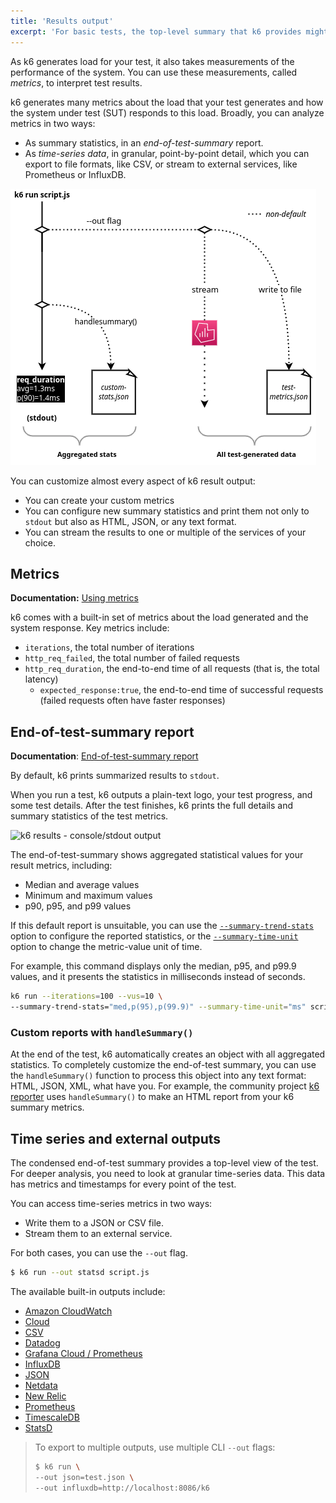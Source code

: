 ```yaml
---
title: 'Results output'
excerpt: 'For basic tests, the top-level summary that k6 provides might be enough. For detailed analysis, you can stream all data your test outputs to an external source.'
---
```


As k6 generates load for your test, it also takes measurements of the performance of the system.
You can use these measurements, called _metrics_, to interpret test results.

k6 generates many metrics about the load that your test generates and how the system under test (SUT) responds to this load.
Broadly, you can analyze metrics in two ways:
- As summary statistics, in an _end-of-test-summary_ report.
- As _time-series data_, in granular, point-by-point detail, which you can export to file formats, like CSV, or stream to external services, like Prometheus or InfluxDB.

![A diagram of the two broad ways to handle results: aggregated and granular](./images/k6-results-diagram.png)

You can customize almost every aspect of k6 result output:
- You can create your custom metrics
- You can configure new summary statistics and print them not only to `stdout` but also as HTML, JSON, or any text format.
- You can stream the results to one or multiple of the services of your choice.

## Metrics

**Documentation:** [Using metrics](/using-k6/metrics)

k6 comes with a built-in set of metrics about the load generated and the system response.
Key metrics include:
- `iterations`, the total number of iterations
- `http_req_failed`, the total number of failed requests
- `http_req_duration`, the end-to-end time of all requests (that is, the total latency)
   - `expected_response:true`, the end-to-end time of successful requests (failed requests often have faster responses)

## End-of-test-summary report

**Documentation**: [End-of-test-summary report](results-visualization/end-of-test-summary/)

By default, k6 prints summarized results to `stdout`.

When you run a test, k6 outputs a plain-text logo, your test progress, and some test details.
After the test finishes, k6 prints the full details and summary statistics of the test metrics.

![k6 results - console/stdout output](./images/k6-results-stdout.png)

The end-of-test-summary shows aggregated statistical values for your result metrics, including:
- Median and average values
- Minimum and maximum values
- p90, p95, and p99 values

If this default report is unsuitable, you can use
the [`--summary-trend-stats`](https://k6.io/docs/using-k6/k6-options/reference#summary-trend-stats) option
to configure the reported statistics, or the
[`--summary-time-unit`](/using-k6/k6-options/reference#summary-time-unit) option
to change the metric-value unit of time.

For example, this command displays only the median, p95, and p99.9 values,
and it presents the statistics in milliseconds instead of seconds.

```sh
k6 run --iterations=100 --vus=10 \
--summary-trend-stats="med,p(95),p(99.9)" --summary-time-unit="ms" script.js
```

### Custom reports with `handleSummary()`

At the end of the test, k6 automatically creates an object with all aggregated statistics.
To completely customize the end-of-test summary,
you can use the `handleSummary()` function to process this object into any text format:
HTML, JSON, XML, what have you.
For example, the community project [k6 reporter](https://github.com/benc-uk/k6-reporter) uses `handleSummary()` to make an HTML report from your k6 summary metrics.

## Time series and external outputs

The condensed end-of-test summary provides a top-level view of the test.
For deeper analysis, you need to look at granular time-series data.
This data has metrics and timestamps for every point of the test.

You can access time-series metrics in two ways:
- Write them to a JSON or CSV file.
- Stream them to an external service.

For both cases, you can use the `--out` flag.

```sh
$ k6 run --out statsd script.js
```

The available built-in outputs include:

<Glossary>

- [Amazon CloudWatch](/results-visualization/amazon-cloudwatch)
- [Cloud](/results-visualization/cloud)
- [CSV](/results-visualization/csv)
- [Datadog](/results-visualization/datadog)
- [Grafana Cloud / Prometheus](/results-visualization/grafana-cloud)
- [InfluxDB](/results-visualization/influxdb-+-grafana)
- [JSON](/results-visualization/json)
- [Netdata](/results-visualization/netdata)
- [New Relic](/results-visualization/new-relic)
- [Prometheus](/results-visualization/prometheus)
- [TimescaleDB](/results-visualization/timescaledb)
- [StatsD](/results-visualization/statsd)

</Glossary>

<Blockquote mod="note" title="You can also send metrics simultaneously to several outputs">


To export to multiple outputs, use multiple CLI `--out` flags:


```bash
$ k6 run \
--out json=test.json \
--out influxdb=http://localhost:8086/k6
```

</Blockquote>


